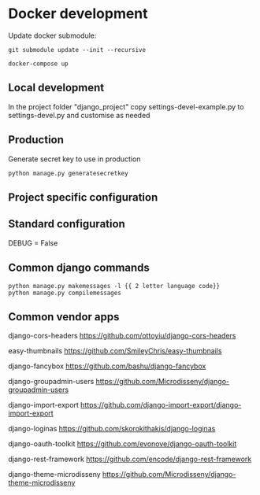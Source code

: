 # Docker development

Update docker submodule:

```
git submodule update --init --recursive

docker-compose up
```

## Local development
In the project folder "django_project" copy settings-devel-example.py to
settings-devel.py and customise as needed

## Production

Generate secret key to use in production

```
python manage.py generatesecretkey
```


## Project specific configuration


## Standard configuration

DEBUG = False


## Common django commands

```
python manage.py makemessages -l {{ 2 letter language code}}
python manage.py compilemessages
```

## Common vendor apps

django-cors-headers
https://github.com/ottoyiu/django-cors-headers

easy-thumbnails
https://github.com/SmileyChris/easy-thumbnails

django-fancybox
https://github.com/bashu/django-fancybox

django-groupadmin-users
https://github.com/Microdisseny/django-groupadmin-users

django-import-export
https://github.com/django-import-export/django-import-export

django-loginas
https://github.com/skorokithakis/django-loginas

django-oauth-toolkit
https://github.com/evonove/django-oauth-toolkit

django-rest-framework
https://github.com/encode/django-rest-framework

django-theme-microdisseny
https://github.com/Microdisseny/django-theme-microdisseny
